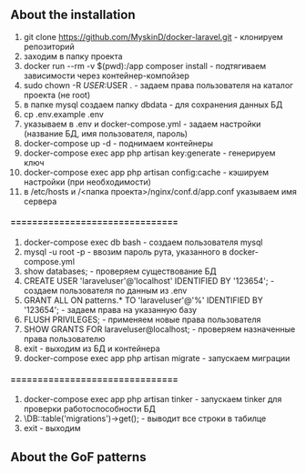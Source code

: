 ## About the installation

01. git clone https://github.com/MyskinD/docker-laravel.git - клонируем репозиторий
02. заходим в папку проекта
03. docker run --rm -v $(pwd):/app composer install - подтягиваем зависимости через контейнер-компойзер
04. sudo chown -R $USER:$USER . - задаем права пользователя на каталог проекта (не root)
05. в папке mysql создаем папку dbdata - для сохранения данных БД
06. cp .env.example .env
07. указываем в .env и docker-compose.yml - задаем настройки (название БД, имя пользователя, пароль)
08. docker-compose up -d - поднимаем контейнеры
09. docker-compose exec app php artisan key:generate - генерируем ключ
10. docker-compose exec app php artisan config:cache - кэшируем настройки (при необходимости)
11. в /etc/hosts и /<папка проекта>/nginx/conf.d/app.conf указываем имя сервера

#### ===============================

01. docker-compose exec db bash - создаем пользователя mysql
02. mysql -u root -p - ввозим пароль рута, указанного в docker-compose.yml
03. show databases; - проверяем существование БД
04. CREATE USER 'laraveluser'@'localhost' IDENTIFIED BY '123654'; - создаем пользователя по данным из .env
05. GRANT ALL ON patterns.* TO 'laraveluser'@'%' IDENTIFIED BY '123654'; - задаем права на указанную базу
06. FLUSH PRIVILEGES; - применяем новые права пользователя
07. SHOW GRANTS FOR laraveluser@localhost; - проверяем назначенные права пользователю
08. exit - выходим из БД и контейнера
09. docker-compose exec app php artisan migrate - запускаем миграции

#### ===============================

01. docker-compose exec app php artisan tinker - запускаем tinker для проверки работоспособности БД
02. \DB::table('migrations')->get(); - выводит все строки в табилце
03. exit - выходим 

## About the GoF patterns

